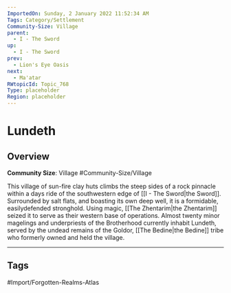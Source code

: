 ```yaml
---
ImportedOn: Sunday, 2 January 2022 11:52:34 AM
Tags: Category/Settlement
Community-Size: Village
parent:
  - I - The Sword
up:
  - I - The Sword
prev:
  - Lion's Eye Oasis
next:
  - Ma'atar
RWtopicId: Topic_768
Type: placeholder
Region: placeholder
---
```

# Lundeth
## Overview
**Community Size**: Village
#Community-Size/Village

This village of sun-fire clay huts climbs the steep sides of a rock pinnacle within a days ride of the southwestern edge of [[I - The Sword|the Sword]]. Surrounded by salt flats, and boasting its own deep well, it is a formidable, easilydefended stronghold. Using magic, [[The Zhentarim|the Zhentarim]] seized it to serve as their western base of operations. Almost twenty minor magelings and underpriests of the Brotherhood currently inhabit Lundeth, served by the undead remains of the Goldor, [[The Bedine|the Bedine]] tribe who formerly owned and held the village.


---
## Tags
#Import/Forgotten-Realms-Atlas

